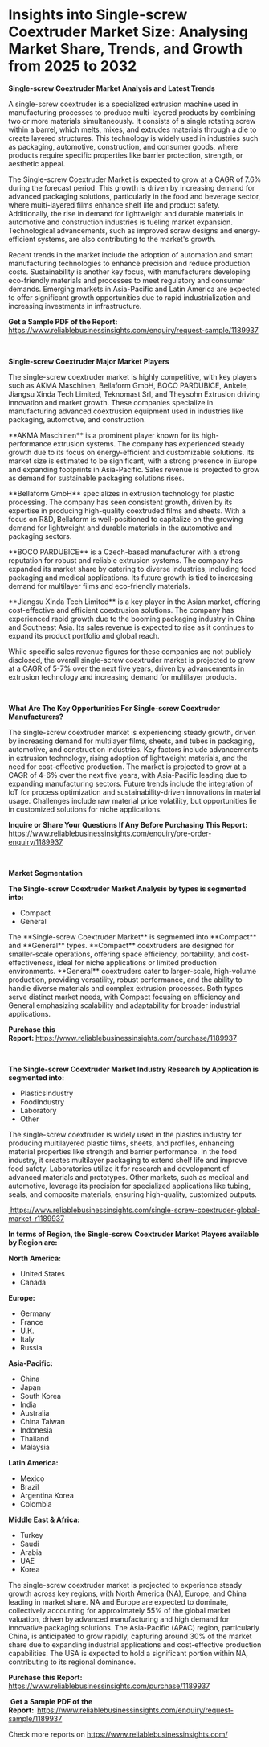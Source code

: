 <p><h1>Insights into Single-screw Coextruder Market Size: Analysing Market Share, Trends, and Growth from 2025 to 2032</h1></p><p><strong>Single-screw Coextruder Market Analysis and Latest Trends</strong></p>
<p><p>A single-screw coextruder is a specialized extrusion machine used in manufacturing processes to produce multi-layered products by combining two or more materials simultaneously. It consists of a single rotating screw within a barrel, which melts, mixes, and extrudes materials through a die to create layered structures. This technology is widely used in industries such as packaging, automotive, construction, and consumer goods, where products require specific properties like barrier protection, strength, or aesthetic appeal.</p><p>The Single-screw Coextruder Market is expected to grow at a CAGR of 7.6% during the forecast period. This growth is driven by increasing demand for advanced packaging solutions, particularly in the food and beverage sector, where multi-layered films enhance shelf life and product safety. Additionally, the rise in demand for lightweight and durable materials in automotive and construction industries is fueling market expansion. Technological advancements, such as improved screw designs and energy-efficient systems, are also contributing to the market's growth.</p><p>Recent trends in the market include the adoption of automation and smart manufacturing technologies to enhance precision and reduce production costs. Sustainability is another key focus, with manufacturers developing eco-friendly materials and processes to meet regulatory and consumer demands. Emerging markets in Asia-Pacific and Latin America are expected to offer significant growth opportunities due to rapid industrialization and increasing investments in infrastructure.</p></p>
<p><strong>Get a Sample PDF of the Report:&nbsp;</strong> <a href="https://www.reliablebusinessinsights.com/enquiry/request-sample/1189937?utm_campaign=96&utm_medium=2&utm_source=Github&utm_content=ia&utm_term=20012025&utm_id=single-screw-coextruder">https://www.reliablebusinessinsights.com/enquiry/request-sample/1189937</a></p>
<p>&nbsp;</p>
<p><strong>Single-screw Coextruder Major Market Players</strong></p>
<p><p>The single-screw coextruder market is highly competitive, with key players such as AKMA Maschinen, Bellaform GmbH, BOCO PARDUBICE, Ankele, Jiangsu Xinda Tech Limited, Teknomast Srl, and Theysohn Extrusion driving innovation and market growth. These companies specialize in manufacturing advanced coextrusion equipment used in industries like packaging, automotive, and construction.</p><p>**AKMA Maschinen** is a prominent player known for its high-performance extrusion systems. The company has experienced steady growth due to its focus on energy-efficient and customizable solutions. Its market size is estimated to be significant, with a strong presence in Europe and expanding footprints in Asia-Pacific. Sales revenue is projected to grow as demand for sustainable packaging solutions rises.</p><p>**Bellaform GmbH** specializes in extrusion technology for plastic processing. The company has seen consistent growth, driven by its expertise in producing high-quality coextruded films and sheets. With a focus on R&D, Bellaform is well-positioned to capitalize on the growing demand for lightweight and durable materials in the automotive and packaging sectors.</p><p>**BOCO PARDUBICE** is a Czech-based manufacturer with a strong reputation for robust and reliable extrusion systems. The company has expanded its market share by catering to diverse industries, including food packaging and medical applications. Its future growth is tied to increasing demand for multilayer films and eco-friendly materials.</p><p>**Jiangsu Xinda Tech Limited** is a key player in the Asian market, offering cost-effective and efficient coextrusion solutions. The company has experienced rapid growth due to the booming packaging industry in China and Southeast Asia. Its sales revenue is expected to rise as it continues to expand its product portfolio and global reach.</p><p>While specific sales revenue figures for these companies are not publicly disclosed, the overall single-screw coextruder market is projected to grow at a CAGR of 5-7% over the next five years, driven by advancements in extrusion technology and increasing demand for multilayer products.</p></p>
<p>&nbsp;</p>
<p><strong>What Are The Key Opportunities For Single-screw Coextruder Manufacturers?</strong></p>
<p><p>The single-screw coextruder market is experiencing steady growth, driven by increasing demand for multilayer films, sheets, and tubes in packaging, automotive, and construction industries. Key factors include advancements in extrusion technology, rising adoption of lightweight materials, and the need for cost-effective production. The market is projected to grow at a CAGR of 4-6% over the next five years, with Asia-Pacific leading due to expanding manufacturing sectors. Future trends include the integration of IoT for process optimization and sustainability-driven innovations in material usage. Challenges include raw material price volatility, but opportunities lie in customized solutions for niche applications.</p></p>
<p><strong>Inquire or Share Your Questions If Any Before Purchasing This Report:</strong> <a href="https://www.reliablebusinessinsights.com/enquiry/pre-order-enquiry/1189937?utm_campaign=96&utm_medium=2&utm_source=Github&utm_content=ia&utm_term=20012025&utm_id=single-screw-coextruder">https://www.reliablebusinessinsights.com/enquiry/pre-order-enquiry/1189937</a></p>
<p>&nbsp;</p>
<p><strong>Market Segmentation</strong></p>
<p><strong>The Single-screw Coextruder Market Analysis by types is segmented into:</strong></p>
<p><ul><li>Compact</li><li>General</li></ul></p>
<p><p>The **Single-screw Coextruder Market** is segmented into **Compact** and **General** types. **Compact** coextruders are designed for smaller-scale operations, offering space efficiency, portability, and cost-effectiveness, ideal for niche applications or limited production environments. **General** coextruders cater to larger-scale, high-volume production, providing versatility, robust performance, and the ability to handle diverse materials and complex extrusion processes. Both types serve distinct market needs, with Compact focusing on efficiency and General emphasizing scalability and adaptability for broader industrial applications.</p></p>
<p><strong>Purchase this Report:&nbsp;</strong><a href="https://www.reliablebusinessinsights.com/purchase/1189937?utm_campaign=96&utm_medium=2&utm_source=Github&utm_content=ia&utm_term=20012025&utm_id=single-screw-coextruder">https://www.reliablebusinessinsights.com/purchase/1189937</a></p>
<p>&nbsp;</p>
<p><strong>The Single-screw Coextruder Market Industry Research by Application is segmented into:</strong></p>
<p><ul><li>PlasticsIndustry</li><li>FoodIndustry</li><li>Laboratory</li><li>Other</li></ul></p>
<p><p>The single-screw coextruder is widely used in the plastics industry for producing multilayered plastic films, sheets, and profiles, enhancing material properties like strength and barrier performance. In the food industry, it creates multilayer packaging to extend shelf life and improve food safety. Laboratories utilize it for research and development of advanced materials and prototypes. Other markets, such as medical and automotive, leverage its precision for specialized applications like tubing, seals, and composite materials, ensuring high-quality, customized outputs.</p></p>
<p><a href="https://www.reliablebusinessinsights.com/single-screw-coextruder-global-market-r1189937?utm_campaign=96&utm_medium=2&utm_source=Github&utm_content=ia&utm_term=20012025&utm_id=single-screw-coextruder">&nbsp;https://www.reliablebusinessinsights.com/single-screw-coextruder-global-market-r1189937</a></p>
<p><strong>In terms of Region, the Single-screw Coextruder Market Players available by Region are:</strong></p>
<p>
    <p> <strong> North America: </strong>
        <ul>
            <li>United States</li>
            <li>Canada</li>
        </ul>
        </p> 
    <p> <strong> Europe: </strong>
        <ul>
            <li>Germany</li>
            <li>France</li>
            <li>U.K.</li>
            <li>Italy</li>
            <li>Russia</li>
        </ul>
        </p> 
    <p> <strong> Asia-Pacific: </strong>
        <ul>
            <li>China</li>
            <li>Japan</li>
            <li>South Korea</li>
            <li>India</li>
            <li>Australia</li>
            <li>China Taiwan</li>
            <li>Indonesia</li>
            <li>Thailand</li>
            <li>Malaysia</li>
        </ul>
        </p> 
    <p> <strong> Latin America: </strong>
        <ul>
            <li>Mexico</li>
            <li>Brazil</li>
            <li>Argentina Korea</li>
            <li>Colombia</li>
        </ul>
        </p> 
    <p> <strong> Middle East & Africa: </strong>
        <ul>
            <li>Turkey</li>
            <li>Saudi</li>
            <li>Arabia</li>
            <li>UAE</li>
            <li>Korea</li>
        </ul>
    </p>
    </p>
<p><p>The single-screw coextruder market is projected to experience steady growth across key regions, with North America (NA), Europe, and China leading in market share. NA and Europe are expected to dominate, collectively accounting for approximately 55% of the global market valuation, driven by advanced manufacturing and high demand for innovative packaging solutions. The Asia-Pacific (APAC) region, particularly China, is anticipated to grow rapidly, capturing around 30% of the market share due to expanding industrial applications and cost-effective production capabilities. The USA is expected to hold a significant portion within NA, contributing to its regional dominance.</p></p>
<p><strong>Purchase this Report: </strong><a href="https://www.reliablebusinessinsights.com/purchase/1189937?utm_campaign=96&utm_medium=2&utm_source=Github&utm_content=ia&utm_term=20012025&utm_id=single-screw-coextruder">https://www.reliablebusinessinsights.com/purchase/1189937</a></p>
<p>&nbsp;<strong>Get a Sample PDF of the Report:&nbsp;&nbsp;</strong><a href="https://www.reliablebusinessinsights.com/enquiry/request-sample/1189937?utm_campaign=96&utm_medium=2&utm_source=Github&utm_content=ia&utm_term=20012025&utm_id=single-screw-coextruder">https://www.reliablebusinessinsights.com/enquiry/request-sample/1189937</a></p>
<p><strong></strong></p>
<p>Check more reports on <a href="https://www.reliablebusinessinsights.com/?utm_campaign=96&utm_medium=2&utm_source=Github&utm_content=ia&utm_term=20012025&utm_id=single-screw-coextruder">https://www.reliablebusinessinsights.com/</a></p>